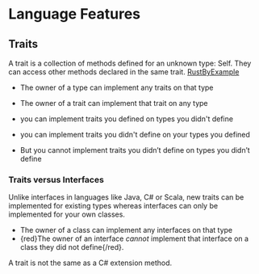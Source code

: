 # Language Features

## Traits

A trait is a collection of methods defined for an unknown type: Self. They can access other methods declared in the same trait.
[RustByExample](https://doc.rust-lang.org/rust-by-example/trait.html#traits)

- The owner of a type can implement any traits on that type
- The owner of a trait can implement that trait on any type

- you can implement traits you defined on types you didn't define
- you can implement traits you didn't define on your types you defined
- But you cannot implement traits you didn’t define on types you didn’t define

### Traits versus Interfaces

Unlike interfaces in languages like Java, C# or Scala, new traits can be implemented for existing types whereas interfaces can only be implemented for your own classes.

- The owner of a class can implement any interfaces on that type
- {red}The owner of an interface *cannot* implement that interface on a class they did not define{/red}.

A trait is not the same as a C# extension method.

